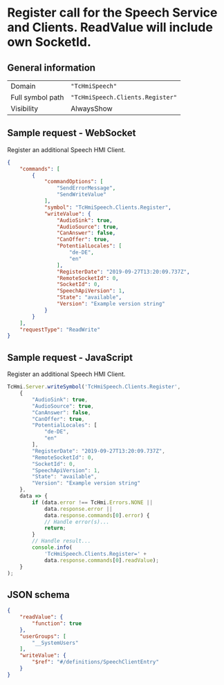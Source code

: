 # Register call for the Speech Service and Clients. ReadValue will include own SocketId.

## General information

|  |  |
| - | - |
| Domain | `"TcHmiSpeech"` |
| Full symbol path | `"TcHmiSpeech.Clients.Register"` |
| Visibility | AlwaysShow |

## Sample request - WebSocket

Register an additional Speech HMI Client.
```json
{
    "commands": [
        {
            "commandOptions": [
                "SendErrorMessage",
                "SendWriteValue"
            ],
            "symbol": "TcHmiSpeech.Clients.Register",
            "writeValue": {
                "AudioSink": true,
                "AudioSource": true,
                "CanAnswer": false,
                "CanOffer": true,
                "PotentialLocales": [
                    "de-DE",
                    "en"
                ],
                "RegisterDate": "2019-09-27T13:20:09.737Z",
                "RemoteSocketId": 0,
                "SocketId": 0,
                "SpeechApiVersion": 1,
                "State": "available",
                "Version": "Example version string"
            }
        }
    ],
    "requestType": "ReadWrite"
}
```

## Sample request - JavaScript

Register an additional Speech HMI Client.
```javascript
TcHmi.Server.writeSymbol('TcHmiSpeech.Clients.Register',
    {
        "AudioSink": true,
        "AudioSource": true,
        "CanAnswer": false,
        "CanOffer": true,
        "PotentialLocales": [
            "de-DE",
            "en"
        ],
        "RegisterDate": "2019-09-27T13:20:09.737Z",
        "RemoteSocketId": 0,
        "SocketId": 0,
        "SpeechApiVersion": 1,
        "State": "available",
        "Version": "Example version string"
    },
    data => {
        if (data.error !== TcHmi.Errors.NONE ||
            data.response.error ||
            data.response.commands[0].error) {
            // Handle error(s)...
            return;
        }
        // Handle result...
        console.info(
            'TcHmiSpeech.Clients.Register=' +
            data.response.commands[0].readValue);
    }
);
```

## JSON schema

```json
{
    "readValue": {
        "function": true
    },
    "userGroups": [
        "__SystemUsers"
    ],
    "writeValue": {
        "$ref": "#/definitions/SpeechClientEntry"
    }
}
```
